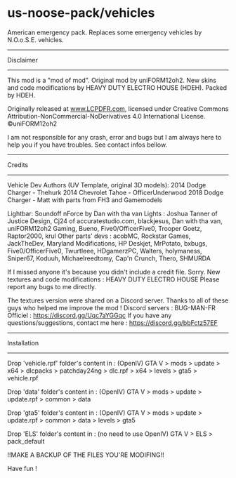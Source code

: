 # us-noose-pack/vehicles
American emergency pack. Replaces some emergency vehicles by N.O.o.S.E. vehicles.

******************************************
Disclaimer
******************************************

This mod is a "mod of mod". Original mod by uniFORM12oh2. New skins and code modifications by HEAVY DUTY ELECTRO HOUSE (HDEH). 
Packed by HDEH.

Originally released at www.LCPDFR.com, licensed under 
Creative Commons Attribution-NonCommercial-NoDerivatives 4.0 International License.
©uniFORM12oh2

I am not responsible for any crash, error and bugs but I am always here to help you if you have troubles. See contact infos bellow.


******************************************
Credits
******************************************
Vehicle Dev Authors (UV Template, original 3D models):
2014 Dodge Charger - Thehurk
2014 Chevrolet Tahoe - OfficerUnderwood
2018 Dodge Charger - Matt with parts from FH3 and Gamemodels

Lightbar: Soundoff nForce by Dan with tha van 
Lights : Joshua Tanner of Justice Design, Cj24 of accuratestudio.com, blackjesus, Dan with tha van, uniFORM12oh2 Gaming, Bueno, Five0/OfficerFive0, Trooper Goetz, Raptor2000, krul
Other parts' devs : acobMC, Rockstar Games, JackTheDev, Maryland Modifications, HP Deskjet, MrPotato, bxbugs, Five0/OfficerFive0, Twurtleee, HDgamerzPC, Walters, holymaness, Sniper67, Koduuh, Michaelreedtomy, Cap'n Crunch, Thero, SHMURDA

If I missed anyone it's because you didn't include a credit file. Sorry. 
New textures and code modifications : HEAVY DUTY ELECTRO HOUSE
Please report any bugs to me directly.  


The textures version were shared on a Discord server. Thanks to all of these guys who helped me improve the mod ! Discord servers : 
BUG-MAN-FR Officiel : https://discord.gg/Uqc7aYGGqc
If you have any questions/suggestions, contact me here : https://discord.gg/bbFctz57EF



******************************************
Installation
******************************************
Drop 'vehicle.rpf' folder's content in : (OpenIV)
	GTA V > mods > update > x64 > dlcpacks > patchday24ng > dlc.rpf > x64 > levels > gta5 > vehicle.rpf

Drop 'data' folder's content in : (OpenIV)
	GTA V > mods > update > update.rpf > common > data

Drop 'gta5' folder's content in : (OpenIV)
	GTA V > mods > update > update.rpf > common > data > levels > gta5


Drop 'ELS' folder's content in : (no need to use OpenIV)
	GTA V > ELS > pack_default

!!MAKE A BACKUP OF THE FILES YOU'RE MODIFING!!


Have fun !


